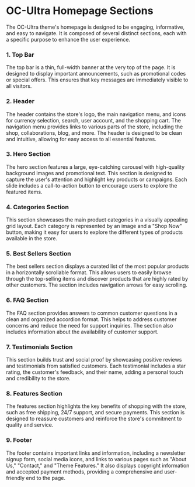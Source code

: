 
# OC-Ultra Homepage Sections

The OC-Ultra theme's homepage is designed to be engaging, informative, and easy to navigate. It is composed of several distinct sections, each with a specific purpose to enhance the user experience.

### 1. Top Bar

The top bar is a thin, full-width banner at the very top of the page. It is designed to display important announcements, such as promotional codes or special offers. This ensures that key messages are immediately visible to all visitors.

### 2. Header

The header contains the store's logo, the main navigation menu, and icons for currency selection, search, user account, and the shopping cart. The navigation menu provides links to various parts of the store, including the shop, collaborations, blog, and more. The header is designed to be clean and intuitive, allowing for easy access to all essential features.

### 3. Hero Section

The hero section features a large, eye-catching carousel with high-quality background images and promotional text. This section is designed to capture the user's attention and highlight key products or campaigns. Each slide includes a call-to-action button to encourage users to explore the featured items.

### 4. Categories Section

This section showcases the main product categories in a visually appealing grid layout. Each category is represented by an image and a "Shop Now" button, making it easy for users to explore the different types of products available in the store.

### 5. Best Sellers Section

The best sellers section displays a curated list of the most popular products in a horizontally scrollable format. This allows users to easily browse through the top-selling items and discover products that are highly rated by other customers. The section includes navigation arrows for easy scrolling.

### 6. FAQ Section

The FAQ section provides answers to common customer questions in a clean and organized accordion format. This helps to address customer concerns and reduce the need for support inquiries. The section also includes information about the availability of customer support.

### 7. Testimonials Section

This section builds trust and social proof by showcasing positive reviews and testimonials from satisfied customers. Each testimonial includes a star rating, the customer's feedback, and their name, adding a personal touch and credibility to the store.

### 8. Features Section

The features section highlights the key benefits of shopping with the store, such as free shipping, 24/7 support, and secure payments. This section is designed to reassure customers and reinforce the store's commitment to quality and service.

### 9. Footer

The footer contains important links and information, including a newsletter signup form, social media icons, and links to various pages such as "About Us," "Contact," and "Theme Features." It also displays copyright information and accepted payment methods, providing a comprehensive and user-friendly end to the page.
